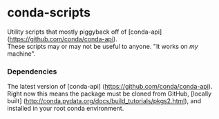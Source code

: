 # conda-scripts
Utility scripts that mostly piggyback off of [conda-api] (https://github.com/conda/conda-api).  
These scripts may or may not be useful to anyone. "It works on *my* machine".

### Dependencies  
The latest version of [conda-api] (https://github.com/conda/conda-api). Right now this means the package must be cloned from GitHub, [locally built] (http://conda.pydata.org/docs/build_tutorials/pkgs2.html), and installed in your root conda environment.  
